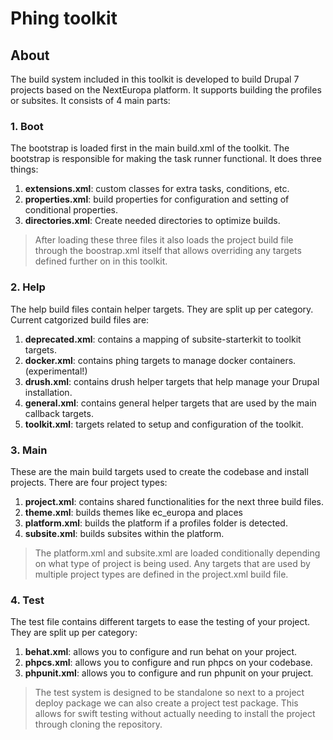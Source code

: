 # Phing toolkit

## About
The build system included in this toolkit is developed to build Drupal
7 projects based on the NextEuropa platform. It supports building the
profiles or subsites. It consists of 4 main parts:

### 1. Boot
The bootstrap is loaded first in the main build.xml of the toolkit. The
bootstrap is responsible for making the task runner functional. It does
three things:

1. **extensions.xml**: custom classes for extra tasks, conditions, etc.
2. **properties.xml**: build properties for configuration and setting of
conditional properties.
3. **directories.xml**: Create needed directories to optimize builds.

> After loading these three files it also loads the project build file
> through the boostrap.xml itself that allows overriding any targets
> defined further on in this toolkit.

### 2. Help
The help build files contain helper targets. They are split up per
category. Current catgorized build files are:

1. **deprecated.xml**: contains a mapping of subsite-starterkit to toolkit
targets.
2. **docker.xml**: contains phing targets to manage docker containers.
(experimental!)
3. **drush.xml**: contains drush helper targets that help manage your
Drupal installation.
4. **general.xml**: contains general helper targets that are used by the
main callback targets.
5. **toolkit.xml**: targets related to setup and configuration of the
toolkit.

### 3. Main
These are the main build targets used to create the codebase and install
projects. There are four project types:

1. **project.xml**: contains shared functionalities for the next three
build files.
2. **theme.xml**: builds themes like ec_europa and places
3. **platform.xml**: builds the platform if a profiles folder is
detected.
4. **subsite.xml**: builds subsites within the platform.

> The platform.xml and subsite.xml are loaded conditionally depending on
> what type of project is being used. Any targets that are used by
> multiple project types are defined in the project.xml build file.

### 4. Test
The test file contains different targets to ease the testing of your
project. They are split up per category:

1. **behat.xml**: allows you to configure and run behat on your project.
2. **phpcs.xml**: allows you to configure and run phpcs on your codebase.
3. **phpunit.xml**: allows you to configure and run phpunit on your pruject.

> The test system is designed to be standalone so next to a project
> deploy package we can also create a project test package. This allows
> for swift testing without actually needing to install the project
> through cloning the repository.
